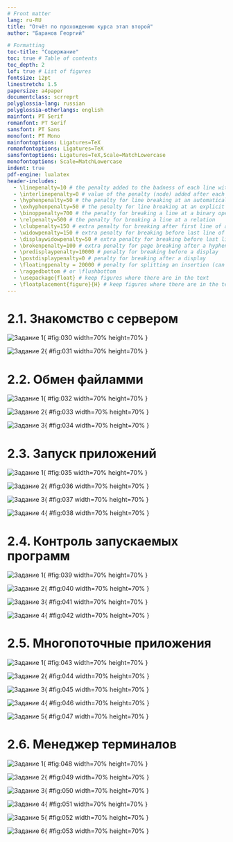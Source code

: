 ```yaml
---
# Front matter
lang: ru-RU
title: "Отчёт по прохождению курса этап второй"
author: "Баранов Георгий"

# Formatting
toc-title: "Содержание"
toc: true # Table of contents
toc_depth: 2
lof: true # List of figures
fontsize: 12pt
linestretch: 1.5
papersize: a4paper
documentclass: scrreprt
polyglossia-lang: russian
polyglossia-otherlangs: english
mainfont: PT Serif
romanfont: PT Serif
sansfont: PT Sans
monofont: PT Mono
mainfontoptions: Ligatures=TeX
romanfontoptions: Ligatures=TeX
sansfontoptions: Ligatures=TeX,Scale=MatchLowercase
monofontoptions: Scale=MatchLowercase
indent: true
pdf-engine: lualatex
header-includes:
  - \linepenalty=10 # the penalty added to the badness of each line within a paragraph (no associated penalty node) Increasing the value makes tex try to have fewer lines in the paragraph.
  - \interlinepenalty=0 # value of the penalty (node) added after each line of a paragraph.
  - \hyphenpenalty=50 # the penalty for line breaking at an automatically inserted hyphen
  - \exhyphenpenalty=50 # the penalty for line breaking at an explicit hyphen
  - \binoppenalty=700 # the penalty for breaking a line at a binary operator
  - \relpenalty=500 # the penalty for breaking a line at a relation
  - \clubpenalty=150 # extra penalty for breaking after first line of a paragraph
  - \widowpenalty=150 # extra penalty for breaking before last line of a paragraph
  - \displaywidowpenalty=50 # extra penalty for breaking before last line before a display math
  - \brokenpenalty=100 # extra penalty for page breaking after a hyphenated line
  - \predisplaypenalty=10000 # penalty for breaking before a display
  - \postdisplaypenalty=0 # penalty for breaking after a display
  - \floatingpenalty = 20000 # penalty for splitting an insertion (can only be split footnote in standard LaTeX)
  - \raggedbottom # or \flushbottom
  - \usepackage{float} # keep figures where there are in the text
  - \floatplacement{figure}{H} # keep figures where there are in the text
---
```




# 2.1. Знакомство с сервером

![Задание 1](image/030.png){ #fig:030 width=70% height=70% }

![Задание 2](image/031.png){ #fig:031 width=70% height=70% }

# 2.2. Обмен файламми

![Задание 1](image/032.png){ #fig:032 width=70% height=70% }

![Задание 2](image/033.png){ #fig:033 width=70% height=70% }

![Задание 3](image/034.png){ #fig:034 width=70% height=70% }

# 2.3. Запуск приложений

![Задание 1](image/035.png){ #fig:035 width=70% height=70% }

![Задание 2](image/036.png){ #fig:036 width=70% height=70% }

![Задание 3](image/037.png){ #fig:037 width=70% height=70% }

![Задание 4](image/038.png){ #fig:038 width=70% height=70% }

# 2.4. Контроль запускаемых программ

![Задание 1](image/039.png){ #fig:039 width=70% height=70% }

![Задание 2](image/040.png){ #fig:040 width=70% height=70% }

![Задание 3](image/041.png){ #fig:041 width=70% height=70% }

![Задание 4](image/042.png){ #fig:042 width=70% height=70% }

# 2.5. Многопоточные приложения

![Задание 1](image/043.png){ #fig:043 width=70% height=70% }

![Задание 2](image/044.png){ #fig:044 width=70% height=70% }

![Задание 3](image/045.png){ #fig:045 width=70% height=70% }

![Задание 4](image/046.png){ #fig:046 width=70% height=70% }

![Задание 5](image/047.png){ #fig:047 width=70% height=70% }

# 2.6. Менеджер терминалов

![Задание 1](image/048.png){ #fig:048 width=70% height=70% }

![Задание 2](image/049.png){ #fig:049 width=70% height=70% }

![Задание 3](image/050.png){ #fig:050 width=70% height=70% }

![Задание 4](image/051.png){ #fig:051 width=70% height=70% }

![Задание 5](image/052.png){ #fig:052 width=70% height=70% }

![Задание 6](image/053.png){ #fig:053 width=70% height=70% }

